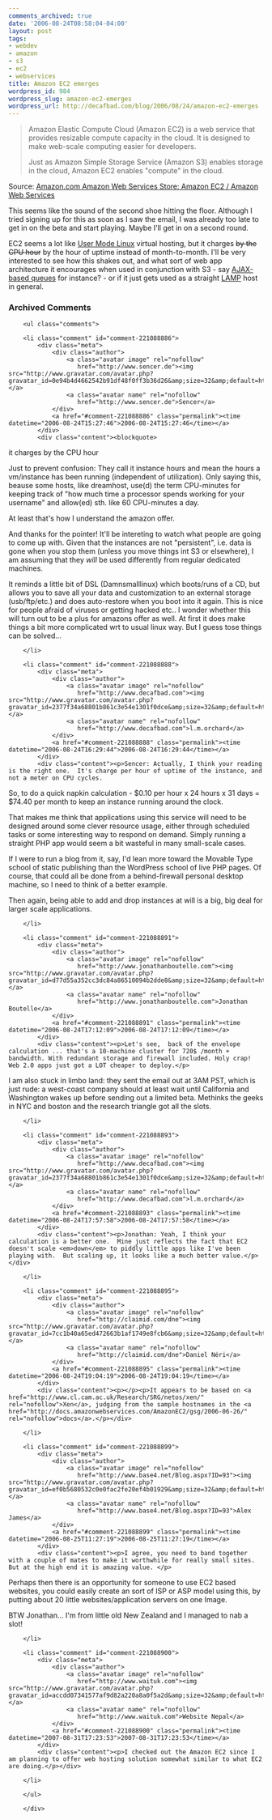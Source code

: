 ```yaml
---
comments_archived: true
date: '2006-08-24T08:58:04-04:00'
layout: post
tags:
- webdev
- amazon
- s3
- ec2
- webservices
title: Amazon EC2 emerges
wordpress_id: 984
wordpress_slug: amazon-ec2-emerges
wordpress_url: http://decafbad.com/blog/2006/08/24/amazon-ec2-emerges
---
```

<blockquote cite="http://www.amazon.com/b/ref=sc_fe_c_1_3435361_1/002-3833110-2752034?ie=UTF8&node=201590011&no=3435361&me=A36L942TSJ2AJA"><p>Amazon Elastic Compute Cloud (Amazon EC2) is a web service that provides resizable compute capacity in the cloud. It is designed to make web-scale computing easier for developers.
</p><p>
Just as Amazon Simple Storage Service (Amazon S3) enables storage in the cloud, Amazon EC2 enables "compute" in the cloud.</p></blockquote><div class="quotesource">Source: <a href="http://www.amazon.com/b/ref=sc_fe_c_1_3435361_1/002-3833110-2752034?ie=UTF8&node=201590011&no=3435361&me=A36L942TSJ2AJA">Amazon.com Amazon Web Services Store: Amazon EC2 / Amazon Web Services</a></div>

This seems like the sound of the second shoe hitting the floor.  Although I tried signing up for this as soon as I saw the email, I was already too late to get in on the beta and start playing.  Maybe I'll get in on a second round.
  
EC2 seems a lot like [User Mode Linux][uml] virtual hosting, but it charges <del>by the CPU hour</del> by the hour of uptime instead of month-to-month.  I'll be very interested to see how this shakes out, and what sort of web app architecture it encourages when used in conjunction with S3 - say [AJAX-based queues][aq] for instance? - or if it just gets used as a straight [LAMP][] host in general.

[lamp]: http://en.wikipedia.org/wiki/LAMP_(software_bundle)
[uml]:http://user-mode-linux.sourceforge.net/
[aq]: http://weblog.infoworld.com/udell/2006/07/07.html

<div id="comments" class="comments archived-comments">
            <h3>Archived Comments</h3>
            
        <ul class="comments">
            
        <li class="comment" id="comment-221088886">
            <div class="meta">
                <div class="author">
                    <a class="avatar image" rel="nofollow" 
                       href="http://www.sencer.de"><img src="http://www.gravatar.com/avatar.php?gravatar_id=0e94b4d4662542b91df48f0ff3b36d26&amp;size=32&amp;default=http://mediacdn.disqus.com/1320279820/images/noavatar32.png"/></a>
                    <a class="avatar name" rel="nofollow" 
                       href="http://www.sencer.de">Sencer</a>
                </div>
                <a href="#comment-221088886" class="permalink"><time datetime="2006-08-24T15:27:46">2006-08-24T15:27:46</time></a>
            </div>
            <div class="content"><blockquote>
  <p>it charges by the CPU hour</p>
</blockquote>

<p>Just to prevent confusion: They call it instance hours and mean the hours a vm/instance has been running (independent of utilization). 
Only saying this, beause some hosts, like dreamhost, use(d) the term CPU-minutes for keeping track of "how much time a processor spends working for your username" and allow(ed) sth. like 60 CPU-minutes a day.</p>

<p>At least that's how I understand the amazon offer.</p>

<p>And thanks for the pointer! It'll be intereting to watch what people are going to come up with. Given that the instances are not "persistent", i.e. data is gone when you stop them (unless you move things int S3 or elsewhere), I am assuming that they <em>will</em> be used differently from regular dedicated machines. </p>

<p>It reminds a little bit of DSL (Damnsmalllinux) which boots/runs of a CD, but allows you to save all your data and customization to an external storage (usb/ftp/etc.) and does auto-restore when you boot into it again. This is nice for people afraid of viruses or getting hacked etc.. I wonder whether this will turn out to be a plus for amazons offer as well. At first it does make things a bit more complicated wrt to usual linux way. But I guess tose things can be solved...</p></div>
            
        </li>
    
        <li class="comment" id="comment-221088888">
            <div class="meta">
                <div class="author">
                    <a class="avatar image" rel="nofollow" 
                       href="http://www.decafbad.com"><img src="http://www.gravatar.com/avatar.php?gravatar_id=2377f34a68801b861c3e54e1301f0dce&amp;size=32&amp;default=http://mediacdn.disqus.com/1320279820/images/noavatar32.png"/></a>
                    <a class="avatar name" rel="nofollow" 
                       href="http://www.decafbad.com">l.m.orchard</a>
                </div>
                <a href="#comment-221088888" class="permalink"><time datetime="2006-08-24T16:29:44">2006-08-24T16:29:44</time></a>
            </div>
            <div class="content"><p>Sencer: Actually, I think your reading is the right one.  It's charge per hour of uptime of the instance, and not a meter on CPU cycles.  
</p><p>
So, to do a quick napkin calculation - $0.10 per hour x 24 hours x 31 days = $74.40 per month to keep an instance running around the clock.  
</p><p>
That makes me think that applications using this service will need to be designed around some clever resource usage, either through scheduled tasks or some interesting way to respond on demand.  Simply running a straight PHP app would seem a bit wasteful in many small-scale cases.</p>

<p>If I were to run a blog from it, say, I'd lean more toward the Movable Type school of static publishing than the WordPress school of live PHP pages.  Of course, that could all be done from a behind-firewall personal desktop machine, so I need to think of a better example.</p>

<p>Then again, being able to add and drop instances at will is a big, big deal for larger scale applications.</p></div>
            
        </li>
    
        <li class="comment" id="comment-221088891">
            <div class="meta">
                <div class="author">
                    <a class="avatar image" rel="nofollow" 
                       href="http://www.jonathanboutelle.com"><img src="http://www.gravatar.com/avatar.php?gravatar_id=d77d55a352cc3dc84a86510094b2dde8&amp;size=32&amp;default=http://mediacdn.disqus.com/1320279820/images/noavatar32.png"/></a>
                    <a class="avatar name" rel="nofollow" 
                       href="http://www.jonathanboutelle.com">Jonathan Boutelle</a>
                </div>
                <a href="#comment-221088891" class="permalink"><time datetime="2006-08-24T17:12:09">2006-08-24T17:12:09</time></a>
            </div>
            <div class="content"><p>Let's see,  back of the envelope calculation ... that's a 10-machine cluster for 720$ /month + bandwidth. With redundant storage and firewall included. Holy crap! Web 2.0 apps just got a LOT cheaper to deploy.</p>

<p>I am also stuck in limbo land: they sent the email out at 3AM PST, which is just rude: a west-coast company should at least wait until California and Washington wakes up before sending out a limited beta. Methinks the geeks in NYC and boston and the research triangle got all the slots.</p></div>
            
        </li>
    
        <li class="comment" id="comment-221088893">
            <div class="meta">
                <div class="author">
                    <a class="avatar image" rel="nofollow" 
                       href="http://www.decafbad.com"><img src="http://www.gravatar.com/avatar.php?gravatar_id=2377f34a68801b861c3e54e1301f0dce&amp;size=32&amp;default=http://mediacdn.disqus.com/1320279820/images/noavatar32.png"/></a>
                    <a class="avatar name" rel="nofollow" 
                       href="http://www.decafbad.com">l.m.orchard</a>
                </div>
                <a href="#comment-221088893" class="permalink"><time datetime="2006-08-24T17:57:58">2006-08-24T17:57:58</time></a>
            </div>
            <div class="content"><p>Jonathan: Yeah, I think your calculation is a better one.  Mine just reflects the fact that EC2 doesn't scale <em>down</em> to piddly little apps like I've been playing with.  But scaling up, it looks like a much better value.</p></div>
            
        </li>
    
        <li class="comment" id="comment-221088895">
            <div class="meta">
                <div class="author">
                    <a class="avatar image" rel="nofollow" 
                       href="http://claimid.com/dne"><img src="http://www.gravatar.com/avatar.php?gravatar_id=7cc1b40a65ed472663b1af1749e8fcb6&amp;size=32&amp;default=http://mediacdn.disqus.com/1320279820/images/noavatar32.png"/></a>
                    <a class="avatar name" rel="nofollow" 
                       href="http://claimid.com/dne">Daniel Néri</a>
                </div>
                <a href="#comment-221088895" class="permalink"><time datetime="2006-08-24T19:04:19">2006-08-24T19:04:19</time></a>
            </div>
            <div class="content"><p></p><p>It appears to be based on <a href="http://www.cl.cam.ac.uk/Research/SRG/netos/xen/" rel="nofollow">Xen</a>, judging from the sample hostnames in the <a href="http://docs.amazonwebservices.com/AmazonEC2/gsg/2006-06-26/" rel="nofollow">docs</a>.</p></div>
            
        </li>
    
        <li class="comment" id="comment-221088899">
            <div class="meta">
                <div class="author">
                    <a class="avatar image" rel="nofollow" 
                       href="http://www.base4.net/Blog.aspx?ID=93"><img src="http://www.gravatar.com/avatar.php?gravatar_id=ef0b5680532c0e0fac2fe20ef4b01929&amp;size=32&amp;default=http://mediacdn.disqus.com/1320279820/images/noavatar32.png"/></a>
                    <a class="avatar name" rel="nofollow" 
                       href="http://www.base4.net/Blog.aspx?ID=93">Alex James</a>
                </div>
                <a href="#comment-221088899" class="permalink"><time datetime="2006-08-25T11:27:19">2006-08-25T11:27:19</time></a>
            </div>
            <div class="content"><p>I agree, you need to band together with a couple of mates to make it worthwhile for really small sites. But at the high end it is amazing value. </p>

<p>Perhaps then there is an opportunity for someone to use EC2 based websites, you could easily create an sort of ISP or ASP model using this, by putting about 20 little websites/application servers on one Image. </p>

<p>BTW Jonathan... I'm from little old New Zealand and I managed to nab a slot!</p></div>
            
        </li>
    
        <li class="comment" id="comment-221088900">
            <div class="meta">
                <div class="author">
                    <a class="avatar image" rel="nofollow" 
                       href="http://www.waituk.com"><img src="http://www.gravatar.com/avatar.php?gravatar_id=accdd07341577af9d82a220a8a0f5a2d&amp;size=32&amp;default=http://mediacdn.disqus.com/1320279820/images/noavatar32.png"/></a>
                    <a class="avatar name" rel="nofollow" 
                       href="http://www.waituk.com">Website Nepal</a>
                </div>
                <a href="#comment-221088900" class="permalink"><time datetime="2007-08-31T17:23:53">2007-08-31T17:23:53</time></a>
            </div>
            <div class="content"><p>I checked out the Amazon EC2 since I am planning to offer web hosting solution somewhat similar to what EC2 are doing.</p></div>
            
        </li>
    
        </ul>
    
        </div>
    